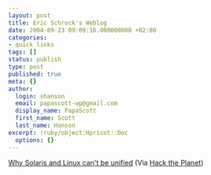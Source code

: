 ```yaml
---
layout: post
title: Eric Schrock's Weblog
date: 2004-09-23 09:09:16.000000000 +02:00
categories:
- quick links
tags: []
status: publish
type: post
published: true
meta: {}
author:
  login: shanson
  email: papascott-wp@gmail.com
  display_name: PapaScott
  first_name: Scott
  last_name: Hanson
excerpt: !ruby/object:Hpricot::Doc
  options: {}
---
```

<p><a href="http://blogs.sun.com/roller/page/eschrock/20040921" title="Eric Schrock's Weblog">Why Solaris and Linux can't be unified</a> (Via <a href="http://wmf.editthispage.com/2004/09/22">Hack the Planet</a>)</p>
